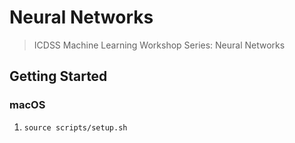 # Neural Networks

> ICDSS Machine Learning Workshop Series: Neural Networks 

## Getting Started

### macOS

1. `source scripts/setup.sh`
